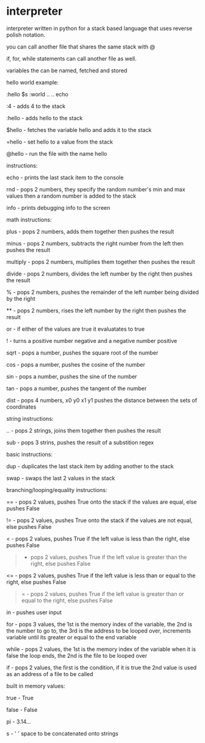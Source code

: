 interpreter
===========

interpreter written in python for a stack based language that uses reverse polish notation.

you can call another file that shares the same stack with @

if, for, while statements can call another file as well.

variables the can be named, fetched and stored

hello world example:

:hello $s :world .. .. echo

:4 - adds 4 to the stack

:hello - adds hello to the stack

$hello - fetches the variable hello and adds it to the stack

=hello - set hello to a value from the stack

@hello - run the file with the name hello

instructions:

echo - prints the last stack item to the console

rnd - pops 2 numbers, they specify the random number's min and max values then a random number is added to the stack

info - prints debugging info to the screen

math instructions:

plus - pops 2 numbers, adds them together then pushes the result

minus - pops 2 numbers, subtracts the right number from the left then pushes the result

multiply - pops 2 numbers, multiplies them together then pushes the result

divide - pops 2 numbers, divides the left number by the right then pushes the result

% - pops 2 numbers, pushes the remainder of the left number being divided by the right

** - pops 2 numbers, rises the left number by the right then pushes the result

or - if either of the values are true it evaluatates to true

! - turns a positive number negative and a negative number positive

sqrt - pops a number, pushes the square root of the number

cos - pops a number, pushes the cosine of the number

sin - pops a number, pushes the sine of the number

tan - pops a number, pushes the tangent of the number

dist - pops 4 numbers, x0 y0 x1 y1 pushes the distance between the sets of coordinates

string instructions:

.. - pops 2 strings, joins them together then pushes the result

sub - pops 3 strins, pushes the result of a substition regex

basic instructions:

dup - duplicates the last stack item by adding another to the stack

swap - swaps the last 2 values in the stack

branching/looping/equality instructions:

== - pops 2 values, pushes True onto the stack if the values are equal, else pushes False

!= - pops 2 values, pushes True onto the stack if the values are not equal, else pushes False

< - pops 2 values, pushes True if the left value is less than the right, else pushes False

> - pops 2 values, pushes True if the left value is greater than the right, else pushes False

<= - pops 2 values, pushes True if the left value is less than or equal to the right, else pushes False

>= - pops 2 values, pushes True if the left value is greater than or equal to the right, else pushes False

in - pushes user input

for - pops 3 values, the 1st is the memory index of the variable, the 2nd is the number to go to, the 3rd is the address to be looped over, increments variable until its greater or equal to the end variable

while - pops 2 values, the 1st is the memory index of the variable when it is false the loop ends, the 2nd is the file to be looped over

if - pops 2 values, the first is the condition, if it is true the 2nd value is used as an address of a file to be called

built in memory values:

true - True

false - False

pi - 3.14...

s - ' ' space to be concatenated onto strings








